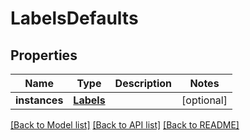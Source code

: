 # LabelsDefaults

## Properties
Name | Type | Description | Notes
------------ | ------------- | ------------- | -------------
**instances** | [**Labels**](Labels.md) |  | [optional] 

[[Back to Model list]](../README.md#documentation-for-models) [[Back to API list]](../README.md#documentation-for-api-endpoints) [[Back to README]](../README.md)


